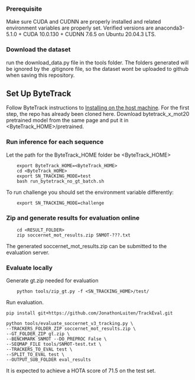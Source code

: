 ### Prerequisite
Make sure CUDA and CUDNN are properly installed and related environment variables are properly set. 
Verified versions are anaconda3-5.1.0 + CUDA 10.0.130 + CUDNN 7.6.5 on Ubuntu 20.04.3 LTS. 

### Download the dataset
run the download_data.py file in the tools folder. The folders generated will be ignored by the .gitignore file, so the dataset wont be uploaded to github when saving this repository.

## Set Up ByteTrack
Follow ByteTrack instructions to [Installing on the host machine](https://github.com/ifzhang/ByteTrack#1-installing-on-the-host-machine). For the first step, the repo has already been cloned here. Download bytetrack_x_mot20 pretrained model from the same page and put it in <ByteTrack_HOME>/pretrained.

### Run inference for each sequence
Let the path for the ByteTrack_HOME folder be <ByteTrack_HOME>
```
    export ByteTrack_HOME=<ByteTrack_HOME>
    cd <ByteTrack_HOME>
    export SN_TRACKING_MODE=test
    bash run_bytetrack_no_gt_batch.sh
```
To run challenge you should set the environment variable differently:
```
    export SN_TRACKING_MODE=challenge
```

### Zip and generate results for evaluation online
```
    cd <RESULT_FOLDER>
    zip soccernet_mot_results.zip SNMOT-???.txt
```
The generated soccernet_mot_results.zip can be submitted to the evaluation server.

### Evaluate locally

Generate gt.zip needed for evaluation
```
    python tools/zip_gt.py -f <SN_TRACKING_HOME>/test/

```

Run evaluation.

```
pip install git+https://github.com/JonathonLuiten/TrackEval.git

python tools/evaluate_soccernet_v3_tracking.py \
--TRACKERS_FOLDER_ZIP soccernet_mot_results.zip \
--GT_FOLDER_ZIP gt.zip \
--BENCHMARK SNMOT --DO_PREPROC False \
--SEQMAP_FILE tools/SNMOT-test.txt \
--TRACKERS_TO_EVAL test \
--SPLIT_TO_EVAL test \
--OUTPUT_SUB_FOLDER eval_results
```
It is expected to achieve a HOTA score of 71.5 on the test set.
